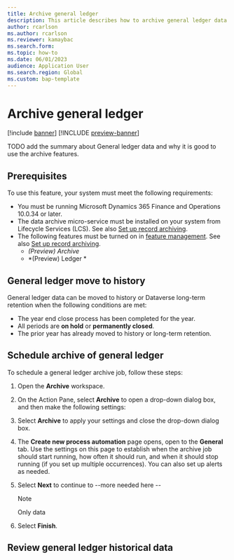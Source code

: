 ```yaml
---
title: Archive general ledger
description: This article describes how to archive general ledger data to help improve database performance while keeping the records available for historical reporting, auditing, machine learning, legal claims, and other purposes.
author: rcarlson
ms.author: rcarlson
ms.reviewer: kamaybac
ms.search.form: 
ms.topic: how-to
ms.date: 06/01/2023
audience: Application User
ms.search.region: Global
ms.custom: bap-template
---
```


# Archive general ledger

[!include [banner](../includes/banner.md)]
[!INCLUDE [preview-banner](../includes/preview-banner.md)]

<!--KFM: Preview until 10.0.34 GA -->
<!--KFM: Add form codes to metadata -->

TODO add the summary about General ledger data and why it is good to use the archive features. 

## Prerequisites

To use this feature, your system must meet the following requirements:

- You must be running Microsoft Dynamics 365 Finance and Operations 10.0.34 or later.
- The data archive micro-service must be installed on your system from Lifecycle Services (LCS). See also [Set up record archiving](archive-setup.md).
- The following features must be turned on in [feature management](../../fin-ops-core/fin-ops/get-started/feature-management/feature-management-overview.md). See also [Set up record archiving](archive-setup.md).
    - *(Preview) Archive*
    - *(Preview) Ledger *

## General ledger move to history

General ledger data can be moved to history or Dataverse long-term retention when the following conditions are met:

- The year end close process has been completed for the year. 
- All periods are **on hold** or **permanently closed**. 
- The prior year has already moved to history or long-term retention.

## Schedule archive of general ledger

To schedule a general ledger archive job, follow these steps:

1. Open the **Archive** workspace.
1. On the Action Pane, select **Archive** to open a drop-down dialog box, and then make the following settings:
1. Select **Archive** to apply your settings and close the drop-down dialog box.
1. The **Create new process automation** page opens, open to the **General** tab. Use the settings on this page to establish when the archive job should start running, how often it should run, and when it should stop running (if you set up multiple occurrences). You can also set up alerts as needed.
1. Select **Next** to continue to --more needed here -- 

    > [!NOTE]
    > Only data 
    > 

1. Select **Finish**.

## Review general ledger historical data
